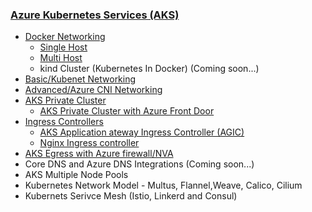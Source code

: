 ### [Azure Kubernetes Services (AKS)](README-advanced.md)

- [Docker Networking](README-docker-multihost.md)
  - [Single Host](README-docker-singlehost.md)
  - [Multi Host](README-docker-multihost.md)
  - kind Cluster (Kubernetes In Docker) (Coming soon...)
- [Basic/Kubenet Networking](README-kubenet.md)
- [Advanced/Azure CNI Networking](README-advanced.md)
- [AKS Private Cluster](README-private-cluster.md)
  - [AKS Private Cluster with Azure Front Door](README-private-cluster-with-AFD.md)
- [Ingress Controllers](README-ingress-appgw.md)
  - [AKS Application ateway Ingress Controller (AGIC)](README-ingress-appgw.md)
  - [Nginx Ingress controller](README-ingress-nginx.md)
- [AKS Egress with Azure firewall/NVA](README-aks-egress.md)
- Core DNS and Azure DNS Integrations (Coming soon...)
- AKS Multiple Node Pools
- Kubernetes Network Model - Multus, Flannel,Weave, Calico, Cilium
- Kubernets Serivce Mesh (Istio, Linkerd and Consul)
